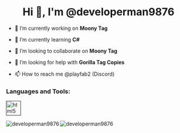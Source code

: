 <h1 align="center">Hi 👋, I'm @developerman9876</h1>

- 🔭 I’m currently working on **Moony Tag**

- 🌱 I’m currently learning **C#**

- 👯 I’m looking to collaborate on **Moony Tag**

- 🤝 I’m looking for help with **Gorilla Tag Copies**

- 📫 How to reach me @playfab2 (Discord)


<p align="left">
</p>



<h3 align="left">Languages and Tools:</h3>
<p align="left"> <a href="" target="_blank" rel="noreferrer"> <img src="https://cdn.jsdelivr.net/gh/devicons/devicon/icons/csharp/csharp-original.svg" alt="html5" width="40" height="40"/> </a> </p>

<p><img align="left" src="https://github-readme-stats.vercel.app/api/top-langs?username=developerman9876&show_icons=true&locale=en&layout=compact" alt="developerman9876" /></p>

<p>&nbsp;<img align="left" src="https://github-readme-stats.vercel.app/api?username=developerman9876&show_icons=true&locale=en" alt="developerman9876" /></p>
